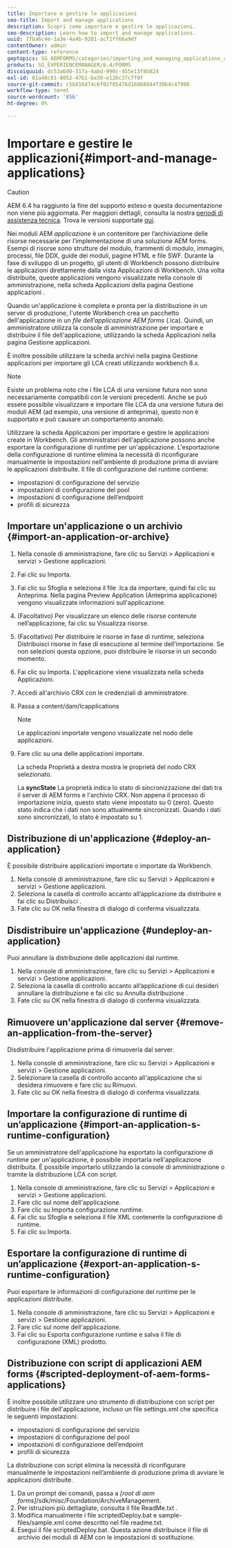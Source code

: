 ```yaml
---
title: Importare e gestire le applicazioni
seo-title: Import and manage applications
description: Scopri come importare e gestire le applicazioni.
seo-description: Learn how to import and manage applications.
uuid: 7fba6c4e-1a3e-4a4b-9201-acf2ff66a9df
contentOwner: admin
content-type: reference
geptopics: SG_AEMFORMS/categories/importing_and_managing_applications_and_archives
products: SG_EXPERIENCEMANAGER/6.4/FORMS
discoiquuid: dc53a6d0-317a-4abd-990c-455e13f8b824
exl-id: 81a48c01-8052-47b1-be39-e126c37c7f0f
source-git-commit: c5b816d74c6f02f85476d16868844f39b4c47996
workflow-type: tm+mt
source-wordcount: '856'
ht-degree: 0%

---
```


# Importare e gestire le applicazioni{#import-and-manage-applications}

>[!CAUTION]
>
>AEM 6.4 ha raggiunto la fine del supporto esteso e questa documentazione non viene più aggiornata. Per maggiori dettagli, consulta la nostra [periodi di assistenza tecnica](https://helpx.adobe.com/it/support/programs/eol-matrix.html). Trova le versioni supportate [qui](https://experienceleague.adobe.com/docs/).

Nei moduli AEM *applicazione* è un contenitore per l’archiviazione delle risorse necessarie per l’implementazione di una soluzione AEM forms. Esempi di risorse sono strutture del modulo, frammenti di modulo, immagini, processi, file DDX, guide dei moduli, pagine HTML e file SWF. Durante la fase di sviluppo di un progetto, gli utenti di Workbench possono distribuire le applicazioni direttamente dalla vista Applicazioni di Workbench. Una volta distribuite, queste applicazioni vengono visualizzate nella console di amministrazione, nella scheda Applicazioni della pagina Gestione applicazioni .

Quando un&#39;applicazione è completa e pronta per la distribuzione in un server di produzione, l&#39;utente Workbench crea un pacchetto dell&#39;applicazione in un *file dell’applicazione AEM forms* (.lca). Quindi, un amministratore utilizza la console di amministrazione per importare e distribuire il file dell&#39;applicazione, utilizzando la scheda Applicazioni nella pagina Gestione applicazioni.

È inoltre possibile utilizzare la scheda archivi nella pagina Gestione applicazioni per importare gli LCA creati utilizzando workbench 8.x.

>[!NOTE]
>
>Esiste un problema noto che i file LCA di una versione futura non sono necessariamente compatibili con le versioni precedenti. Anche se può essere possibile visualizzare e importare file LCA da una versione futura dei moduli AEM (ad esempio, una versione di anteprima), questo non è supportato e può causare un comportamento anomalo.

Utilizzare la scheda Applicazioni per importare e gestire le applicazioni create in Workbench. Gli amministratori dell&#39;applicazione possono anche esportare la configurazione di runtime per un&#39;applicazione. L&#39;esportazione della configurazione di runtime elimina la necessità di riconfigurare manualmente le impostazioni nell&#39;ambiente di produzione prima di avviare le applicazioni distribuite. Il file di configurazione del runtime contiene:

* impostazioni di configurazione del servizio
* impostazioni di configurazione del pool
* impostazioni di configurazione dell’endpoint
* profili di sicurezza

## Importare un&#39;applicazione o un archivio {#import-an-application-or-archive}

1. Nella console di amministrazione, fare clic su Servizi > Applicazioni e servizi > Gestione applicazioni.
1. Fai clic su Importa.
1. Fai clic su Sfoglia e seleziona il file .lca da importare, quindi fai clic su Anteprima. Nella pagina Preview Application (Anteprima applicazione) vengono visualizzate informazioni sull&#39;applicazione.
1. (Facoltativo) Per visualizzare un elenco delle risorse contenute nell’applicazione, fai clic su Visualizza risorse.
1. (Facoltativo) Per distribuire le risorse in fase di runtime, seleziona Distribuisci risorse in fase di esecuzione al termine dell’importazione. Se non selezioni questa opzione, puoi distribuire le risorse in un secondo momento.
1. Fai clic su Importa. L&#39;applicazione viene visualizzata nella scheda Applicazioni.
1. Accedi all&#39;archivio CRX con le credenziali di amministratore.
1. Passa a content/dam/lcapplications

   >[!NOTE]
   >
   >Le applicazioni importate vengono visualizzate nel nodo delle applicazioni.

1. Fare clic su una delle applicazioni importate.

   La scheda Proprietà a destra mostra le proprietà del nodo CRX selezionato.

   La **syncState** La proprietà indica lo stato di sincronizzazione dei dati tra il server di AEM forms e l&#39;archivio CRX. Non appena il processo di importazione inizia, questo stato viene impostato su 0 (zero). Questo stato indica che i dati non sono attualmente sincronizzati. Quando i dati sono sincronizzati, lo stato è impostato su 1.

## Distribuzione di un&#39;applicazione {#deploy-an-application}

È possibile distribuire applicazioni importate o importate da Workbench.

1. Nella console di amministrazione, fare clic su Servizi > Applicazioni e servizi > Gestione applicazioni.
1. Seleziona la casella di controllo accanto all’applicazione da distribuire e fai clic su Distribuisci .
1. Fate clic su OK nella finestra di dialogo di conferma visualizzata.

## Disdistribuire un&#39;applicazione {#undeploy-an-application}

Puoi annullare la distribuzione delle applicazioni dal runtime.

1. Nella console di amministrazione, fare clic su Servizi > Applicazioni e servizi > Gestione applicazioni.
1. Seleziona la casella di controllo accanto all’applicazione di cui desideri annullare la distribuzione e fai clic su Annulla distribuzione .
1. Fate clic su OK nella finestra di dialogo di conferma visualizzata.

## Rimuovere un&#39;applicazione dal server {#remove-an-application-from-the-server}

Disdistribuire l&#39;applicazione prima di rimuoverla dal server.

1. Nella console di amministrazione, fare clic su Servizi > Applicazioni e servizi > Gestione applicazioni.
1. Selezionare la casella di controllo accanto all&#39;applicazione che si desidera rimuovere e fare clic su Rimuovi.
1. Fate clic su OK nella finestra di dialogo di conferma visualizzata.

## Importare la configurazione di runtime di un’applicazione {#import-an-application-s-runtime-configuration}

Se un amministratore dell&#39;applicazione ha esportato la configurazione di runtime per un&#39;applicazione, è possibile importarla nell&#39;applicazione distribuita. È possibile importarlo utilizzando la console di amministrazione o tramite la distribuzione LCA con script.

1. Nella console di amministrazione, fare clic su Servizi > Applicazioni e servizi > Gestione applicazioni.
1. Fare clic sul nome dell&#39;applicazione.
1. Fare clic su Importa configurazione runtime.
1. Fai clic su Sfoglia e seleziona il file XML contenente la configurazione di runtime.
1. Fai clic su Importa.

## Esportare la configurazione di runtime di un’applicazione {#export-an-application-s-runtime-configuration}

Puoi esportare le informazioni di configurazione del runtime per le applicazioni distribuite.

1. Nella console di amministrazione, fare clic su Servizi > Applicazioni e servizi > Gestione applicazioni.
1. Fare clic sul nome dell&#39;applicazione.
1. Fai clic su Esporta configurazione runtime e salva il file di configurazione (XML) prodotto.

## Distribuzione con script di applicazioni AEM forms {#scripted-deployment-of-aem-forms-applications}

È inoltre possibile utilizzare uno strumento di distribuzione con script per distribuire i file dell&#39;applicazione, incluso un file settings.xml che specifica le seguenti impostazioni:

* impostazioni di configurazione del servizio
* impostazioni di configurazione del pool
* impostazioni di configurazione dell’endpoint
* profili di sicurezza

La distribuzione con script elimina la necessità di riconfigurare manualmente le impostazioni nell’ambiente di produzione prima di avviare le applicazioni distribuite.

1. Da un prompt dei comandi, passa a *[root di aem forms]*/sdk/misc/Foundation/ArchiveManagement.
1. Per istruzioni più dettagliate, consulta il file ReadMe.txt .
1. Modifica manualmente i file scriptedDeploy.bat e sample-files/sample.xml come descritto nel file readme.txt.
1. Esegui il file scriptedDeploy.bat. Questa azione distribuisce il file di archivio dei moduli di AEM con le impostazioni di sostituzione.
